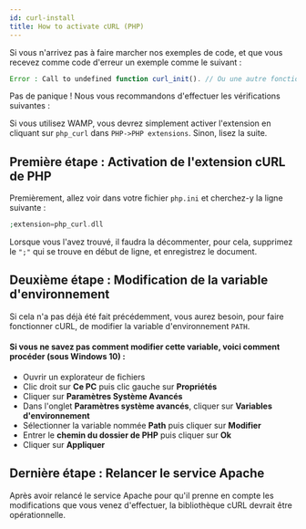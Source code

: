```yaml
---
id: curl-install
title: How to activate cURL (PHP)
---
```


Si vous n'arrivez pas à faire marcher nos exemples de code, et que vous recevez comme code d'erreur un exemple comme le suivant :

```php
Error : Call to undefined function curl_init(). // Ou une autre fonction dépendante de cURL
```

Pas de panique ! Nous vous recommandons d'effectuer les vérifications suivantes :

Si vous utilisez WAMP, vous devrez simplement activer l'extension en cliquant sur `php_curl` dans `PHP->PHP extensions`. Sinon, lisez la suite.

## Première étape : Activation de l'extension cURL de PHP

Premièrement, allez voir dans votre fichier `php.ini` et cherchez-y la ligne suivante :

```php
;extension=php_curl.dll
```

Lorsque vous l'avez trouvé, il faudra la décommenter, pour cela, supprimez le `";"` qui se trouve en début de ligne, et enregistrez le document.

## Deuxième étape : Modification de la variable d'environnement

Si cela n'a pas déjà été fait précédemment, vous aurez besoin, pour faire fonctionner cURL, de modifier la variable d'environnement `PATH`.

#### Si vous ne savez pas comment modifier cette variable, voici comment procéder (sous Windows 10) :

-   Ouvrir un explorateur de fichiers
-   Clic droit sur **Ce PC** puis clic gauche sur **Propriétés**
-   Cliquer sur **Paramètres Système Avancés**
-   Dans l'onglet **Paramètres système avancés**, cliquer sur **Variables d'environnement**
-   Sélectionner la variable nommée **Path** puis cliquer sur **Modifier**
-   Entrer le **chemin du dossier de PHP** puis cliquer sur **Ok**
-   Cliquer sur **Appliquer**

## Dernière étape : Relancer le service Apache

Après avoir relancé le service Apache pour qu'il prenne en compte les modifications que vous venez d'effectuer, la bibliothèque cURL devrait être opérationnelle.

